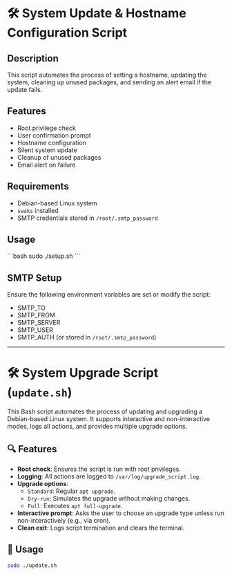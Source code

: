# 🛠️ System Update & Hostname Configuration Script

## Description
This script automates the process of setting a hostname, updating the system, cleaning up unused packages, and sending an alert email if the update fails.

## Features
- Root privilege check
- User confirmation prompt
- Hostname configuration
- Silent system update
- Cleanup of unused packages
- Email alert on failure

## Requirements
- Debian-based Linux system
- `swaks` installed
- SMTP credentials stored in `/root/.smtp_password`

## Usage
\`\`\`bash
sudo ./setup.sh
\`\`\`

## SMTP Setup
Ensure the following environment variables are set or modify the script:
- SMTP_TO
- SMTP_FROM
- SMTP_SERVER
- SMTP_USER
- SMTP_AUTH (or stored in `/root/.smtp_password`)

----------------------------------------------------------------------
# 🛠️ System Upgrade Script (`update.sh`)

This Bash script automates the process of updating and upgrading a Debian-based Linux system. It supports interactive and non-interactive modes, logs all actions, and provides multiple upgrade options.

## 🔍 Features

- **Root check**: Ensures the script is run with root privileges.
- **Logging**: All actions are logged to `/var/log/upgrade_script.log`.
- **Upgrade options**:
  - `Standard`: Regular `apt upgrade`.
  - `Dry-run`: Simulates the upgrade without making changes.
  - `Full`: Executes `apt full-upgrade`.
- **Interactive prompt**: Asks the user to choose an upgrade type unless run non-interactively (e.g., via cron).
- **Clean exit**: Logs script termination and clears the terminal.

## 🚀 Usage

```bash
sudo ./update.sh
